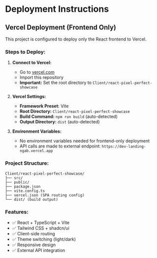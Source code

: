 # Deployment Instructions

## Vercel Deployment (Frontend Only)

This project is configured to deploy only the React frontend to Vercel.

### Steps to Deploy:

1. **Connect to Vercel:**
   - Go to [vercel.com](https://vercel.com)
   - Import this repository
   - **Important:** Set the root directory to `Client/react-pixel-perfect-showcase`

2. **Vercel Settings:**
   - **Framework Preset:** Vite
   - **Root Directory:** `Client/react-pixel-perfect-showcase`
   - **Build Command:** `npm run build` (auto-detected)
   - **Output Directory:** `dist` (auto-detected)

3. **Environment Variables:**
   - No environment variables needed for frontend-only deployment
   - API calls are made to external endpoint: `https://dev-landing-ngab.vercel.app`

### Project Structure:
```
Client/react-pixel-perfect-showcase/
├── src/
├── public/
├── package.json
├── vite.config.ts
├── vercel.json (SPA routing config)
└── dist/ (build output)
```

### Features:
- ✅ React + TypeScript + Vite
- ✅ Tailwind CSS + shadcn/ui
- ✅ Client-side routing
- ✅ Theme switching (light/dark)
- ✅ Responsive design
- ✅ External API integration
